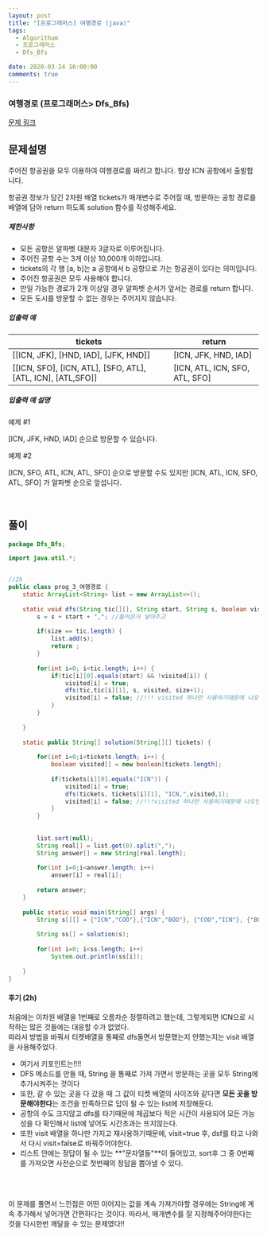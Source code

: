 ```yaml
---
layout: post
title: "[프로그래머스] 여행경로 (java)"
tags:
  - Algorithum
  - 프로그래머스
  - Dfs_Bfs

date: 2020-03-24 16:00:00
comments: true
---
```




###   여행경로 (프로그래머스> Dfs_Bfs)

[문제 링크](https://programmers.co.kr/learn/courses/30/lessons/43164 )

## 문제설명

주어진 항공권을 모두 이용하여 여행경로를 짜려고 합니다. 항상 ICN 공항에서 출발합니다.

항공권 정보가 담긴 2차원 배열 tickets가 매개변수로 주어질 때, 방문하는 공항 경로를 배열에 담아 return 하도록 solution 함수를 작성해주세요.

##### 제한사항

- 모든 공항은 알파벳 대문자 3글자로 이루어집니다.
- 주어진 공항 수는 3개 이상 10,000개 이하입니다.
- tickets의 각 행 [a, b]는 a 공항에서 b 공항으로 가는 항공권이 있다는 의미입니다.
- 주어진 항공권은 모두 사용해야 합니다.
- 만일 가능한 경로가 2개 이상일 경우 알파벳 순서가 앞서는 경로를 return 합니다.
- 모든 도시를 방문할 수 없는 경우는 주어지지 않습니다.

##### 입출력 예

| tickets                                                     | return                         |
| ----------------------------------------------------------- | ------------------------------ |
| [[ICN, JFK], [HND, IAD], [JFK, HND]]                        | [ICN, JFK, HND, IAD]           |
| [[ICN, SFO], [ICN, ATL], [SFO, ATL], [ATL, ICN], [ATL,SFO]] | [ICN, ATL, ICN, SFO, ATL, SFO] |

##### 입출력 예 설명

예제 #1

[ICN, JFK, HND, IAD] 순으로 방문할 수 있습니다.

예제 #2

[ICN, SFO, ATL, ICN, ATL, SFO] 순으로 방문할 수도 있지만 [ICN, ATL, ICN, SFO, ATL, SFO] 가 알파벳 순으로 앞섭니다.

<br>

## 풀이

```java
package Dfs_Bfs;

import java.util.*;


//2h
public class prog_3_여행경로 {
	static ArrayList<String> list = new ArrayList<>();
	
	static void dfs(String tic[][], String start, String s, boolean visited[], int size) {
		s = s + start + ","; //들어온거 넣어주고
		
		if(size == tic.length) {
			list.add(s);
			return ;
		}
			
		for(int i=0; i<tic.length; i++) {
			if(tic[i][0].equals(start) && !visited[i]) {
				visited[i] = true;
				dfs(tic,tic[i][1], s, visited, size+1);
				visited[i] = false; //!!! visited 하나만 사용하기때문에 나오면서 false 해줘야한다
			}
		}
		
	}
	
    static public String[] solution(String[][] tickets) {
       
    	for(int i=0;i<tickets.length; i++) {
    		boolean visited[] = new boolean[tickets.length];
    				
    		if(tickets[i][0].equals("ICN")) {
    			visited[i] = true;
    			dfs(tickets, tickets[i][1], "ICN,",visited,1);
    			visited[i] = false; //!!!visited 하나만 사용하기때문에 나오면서 false 해줘야한다
    		}
    	}
    
    	
    	list.sort(null);
    	String real[] = list.get(0).split(",");
    	String answer[] = new String[real.length];
    	
    	for(int i=0;i<answer.length; i++)
    		answer[i] = real[i];
    	
        return answer;
    }
	
	public static void main(String[] args) {
		String s[][] = {"ICN","COO"},{"ICN","BOO"}, {"COO","ICN"}, {"BOO","DOO"}};
		
		String ss[] = solution(s);
		
		for(int i=0; i<ss.length; i++)
			System.out.println(ss[i]);
		
	}
}

```

#### 후기 (2h)

처음에는 이차원 배열을 1번째로 오름차순 정렬하려고 했는데, 그렇게되면 ICN으로 시작하는 많은 것들에는 대응할 수가 없었다. <br>따라서 방법을 바꿔서 티켓배열을 통째로 dfs돌면서 방문했는지 안했는지는 visit 배열을 사용해주었다. <br>

* 여기서 키포인트는!!!!
* DFS 메소드를 만들 때, String 을 통째로 가져 가면서 방문하는 곳을 모두 String에 추가시켜주는 것이다
* 또한, 갈 수 있는 곳을 다 갔을 때 그 값이 티켓 배열의 사이즈와 같다면 **모든 곳을 방문해야한다**는 조건을 만족하므로 답이 될 수 있는 list에 저장해둔다.
* 공항의 수도 크지않고 dfs를 타기때문에 제곱보다 적은 시간이 사용되어 모든 가능성을 다 확인해서 list에 넣어도 시간초과는 뜨지않는다.
* 또한 visit 배열을 하나만 가지고 재사용하기때문에,  visit=true 후, dsf를 타고 나와서 다시 visit=false로 바꿔주어야한다.
* 리스트 안에는 정답이 될 수 있는 **"문자열들"**이 들어있고, sort후 그 중 0번째를 가져오면 사전순으로 첫번째의 정답을 뽑아낼 수 있다.

<br><br>

이 문제를 풀면서 느낀점은 어떤 이어지는 값을 계속 가져가야할 경우에는 String에 계속 추가해서 넣어가면 간편하다는 것이다. 따라서, 매개변수를 잘 지정해주어야한다는 것을 다시한번 깨달을 수 있는 문제였다!!